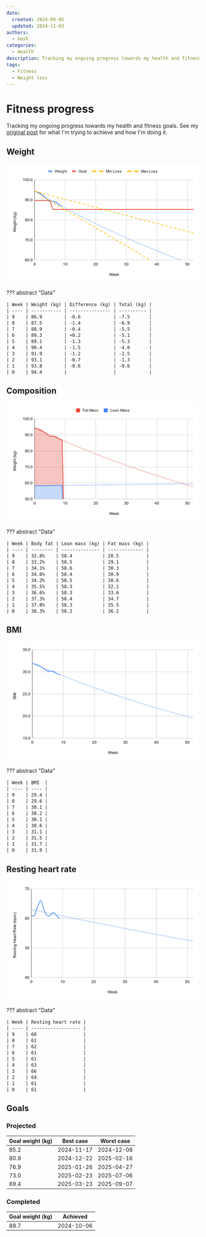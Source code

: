 ```yaml
---
date:
  created: 2024-09-05
  updated: 2024-11-03
authors:
  - mash
categories:
  - Health
description: Tracking my ongoing progress towards my health and fitness goals.
tags:
  - Fitness
  - Weight loss
---
```


# Fitness progress

Tracking my ongoing progress towards my health and fitness goals. See my [original post](fitness-journey.md) for what I'm trying to achieve and how I'm doing it.

<!-- more -->

## Weight

![Weight](../../assets/images/weight.svg)

??? abstract "Data"

    | Week | Weight (kg) | Difference (kg) | Total (kg) |
    | ---- | ----------- | --------------- | ---------- |
    | 9    | 86.9        | -0.6            | -7.5       |
    | 8    | 87.5        | -1.4            | -6.9       |
    | 7    | 88.9        | -0.4            | -5.5       |
    | 6    | 89.3        | +0.2            | -5.1       |
    | 5    | 89.1        | -1.3            | -5.3       |
    | 4    | 90.4        | -1.5            | -4.0       |
    | 3    | 91.9        | -1.2            | -2.5       |
    | 2    | 93.1        | -0.7            | -1.3       |
    | 1    | 93.8        | -0.6            | -0.6       |
    | 0    | 94.4        |                 |            |

## Composition

![Composition](../../assets/images/composition.svg)

??? abstract "Data"

    | Week | Body fat | Lean mass (kg) | Fat mass (kg) |
    | ---- | -------- | -------------- | ------------- |
    | 9    | 32.8%    | 58.4           | 28.5          |
    | 8    | 33.2%    | 58.5           | 29.1          |
    | 7    | 34.1%    | 58.6           | 30.3          |
    | 6    | 34.6%    | 58.4           | 30.9          |
    | 5    | 34.3%    | 58.5           | 30.6          |
    | 4    | 35.5%    | 58.3           | 32.1          |
    | 3    | 36.6%    | 58.3           | 33.6          |
    | 2    | 37.3%    | 58.4           | 34.7          |
    | 1    | 37.8%    | 58.3           | 35.5          |
    | 0    | 38.3%    | 58.2           | 36.2          |

## BMI

![BMI](../../assets/images/bmi.svg)

??? abstract "Data"

    | Week | BMI  |
    | ---- | ---- |
    | 9    | 29.4 |
    | 8    | 29.6 |
    | 7    | 30.1 |
    | 6    | 30.2 |
    | 5    | 30.1 |
    | 4    | 30.6 |
    | 3    | 31.1 |
    | 2    | 31.5 |
    | 1    | 31.7 |
    | 0    | 31.9 |

## Resting heart rate

![RHR](../../assets/images/rhr.svg)

??? abstract "Data"

    | Week | Resting heart rate |
    | ---- | ------------------ |
    | 9    | 60                 |
    | 8    | 61                 |
    | 7    | 62                 |
    | 6    | 61                 |
    | 5    | 61                 |
    | 4    | 63                 |
    | 3    | 66                 |
    | 2    | 64                 |
    | 1    | 61                 |
    | 0    | 61                 |

## Goals

### Projected

| Goal weight (kg) | Best case  | Worst case |
| ---------------- | ---------- | ---------- |
| 85.2             | 2024-11-17 | 2024-12-08 |
| 80.9             | 2024-12-22 | 2025-02-16 |
| 76.9             | 2025-01-26 | 2025-04-27 |
| 73.0             | 2025-02-23 | 2025-07-06 |
| 69.4             | 2025-03-23 | 2025-09-07 |

### Completed

| Goal weight (kg) | Achieved   |
| ---------------- | ---------- |
| 89.7             | 2024-10-06 |
